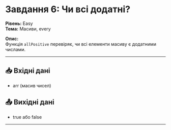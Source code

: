 # Завдання 6: Чи всі додатні?  
**Рівень:** Easy  
**Тема:** Масиви, every  

**Опис:**  
Функція `allPositive` перевіряє, чи всі елементи масиву є додатними числами.  

---
## 📥 Вхідні дані
- arr (масив чисел)  

## 📤 Вихідні дані
- true або false  

---